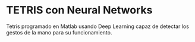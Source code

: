 # TETRIS con Neural Networks
Tetris programado en Matlab usando Deep Learning capaz de detectar los gestos de la mano para su funcionamiento.

